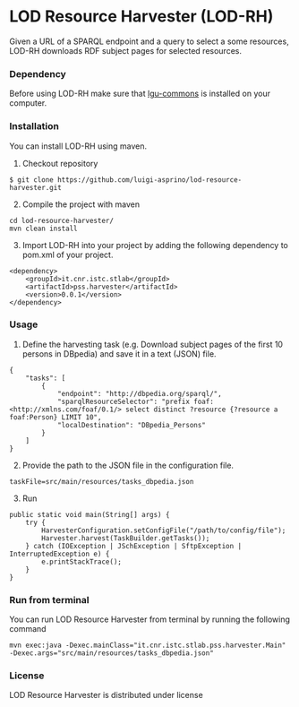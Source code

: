 # LOD Resource Harvester (LOD-RH)

Given a URL of a SPARQL endpoint and a query to select a some resources, LOD-RH downloads RDF subject pages for selected resources.


### Dependency

Before using LOD-RH make sure that [lgu-commons](https://github.com/luigi-asprino/lgu-commons) is installed on your computer.

### Installation

You can install LOD-RH using maven.

1. Checkout repository
```
$ git clone https://github.com/luigi-asprino/lod-resource-harvester.git
```
2. Compile the project with maven
```
cd lod-resource-harvester/
mvn clean install
```
3. Import LOD-RH into your project by adding the following dependency to pom.xml of your project.
```
<dependency>
	<groupId>it.cnr.istc.stlab</groupId>
	<artifactId>pss.harvester</artifactId>
	<version>0.0.1</version>
</dependency>
```

### Usage

1. Define the harvesting task (e.g. Download subject pages of the first 10 persons in DBpedia) and save it in a text (JSON) file.

```
{
	"tasks": [
		{
			"endpoint": "http://dbpedia.org/sparql/",
			"sparqlResourceSelector": "prefix foaf: <http://xmlns.com/foaf/0.1/> select distinct ?resource {?resource a foaf:Person} LIMIT 10",
			"localDestination": "DBpedia_Persons"
		}
	]
}

```

2. Provide the path to the JSON file in the configuration file.

```
taskFile=src/main/resources/tasks_dbpedia.json
```

3.  Run

```
public static void main(String[] args) {
	try {
		HarvesterConfiguration.setConfigFile("/path/to/config/file");
		Harvester.harvest(TaskBuilder.getTasks());
	} catch (IOException | JSchException | SftpException | InterruptedException e) {
		e.printStackTrace();
	}
}
```

### Run from terminal

You can run LOD Resource Harvester from terminal by running the following command

```
mvn exec:java -Dexec.mainClass="it.cnr.istc.stlab.pss.harvester.Main" -Dexec.args="src/main/resources/tasks_dbpedia.json"
```

### License

LOD Resource Harvester is distributed under license 

